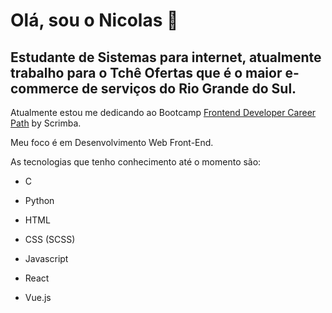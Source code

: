 # Olá, sou o Nicolas 👋 

## Estudante de Sistemas para internet, atualmente trabalho para o Tchê Ofertas que é o maior e-commerce de serviços do Rio Grande do Sul.

Atualmente estou me dedicando ao Bootcamp <a href="https://scrimba.com/learn/frontend">Frontend Developer Career Path</a> by Scrimba.

<p>
    Meu foco é em Desenvolvimento Web Front-End.
</p>
<p>
    As tecnologias que tenho conhecimento até o momento são:
</p>


- C
- Python

- HTML

- CSS (SCSS)

- Javascript
- React
- Vue.js

  
